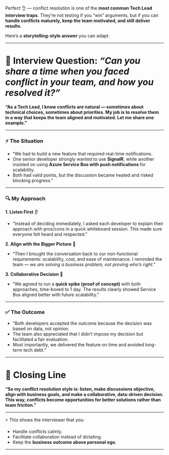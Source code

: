 Perfect 👌 — conflict resolution is one of the **most common Tech Lead interview traps**. They’re not testing if you “win” arguments, but if you can **handle conflicts maturely, keep the team motivated, and still deliver results**.

Here’s a **storytelling-style answer** you can adapt:

---

# 🎯 Interview Question: *“Can you share a time when you faced conflict in your team, and how you resolved it?”*

**“As a Tech Lead, I know conflicts are natural — sometimes about technical choices, sometimes about priorities. My job is to resolve them in a way that keeps the team aligned and motivated. Let me share one example.”**

---

### ⚡ The Situation

* “We had to build a new feature that required real-time notifications.
* One senior developer strongly wanted to use **SignalR**, while another insisted on using **Azure Service Bus with push notifications** for scalability.
* Both had valid points, but the discussion became heated and risked blocking progress.”

---

### 🔍 My Approach

**1. Listen First** 👂

* “Instead of deciding immediately, I asked each developer to explain their approach with pros/cons in a quick whiteboard session. This made sure everyone felt heard and respected.”

**2. Align with the Bigger Picture** 🎯

* “Then I brought the conversation back to our non-functional requirements: scalability, cost, and ease of maintenance. I reminded the team — *we are solving a business problem, not proving who’s right*.”

**3. Collaborative Decision** 🤝

* “We agreed to run a **quick spike (proof of concept)** with both approaches, time-boxed to 1 day. The results clearly showed Service Bus aligned better with future scalability.”

---

### ✅ The Outcome

* “Both developers accepted the outcome because the decision was based on data, not opinion.
* The team also appreciated that I didn’t impose my decision but facilitated a fair evaluation.
* Most importantly, we delivered the feature on time and avoided long-term tech debt.”

---

# 🌟 Closing Line

**“So my conflict resolution style is: listen, make discussions objective, align with business goals, and make a collaborative, data-driven decision. This way, conflicts become opportunities for better solutions rather than team friction.”**

---

⚡ This shows the interviewer that you:

* Handle conflicts calmly.
* Facilitate collaboration instead of dictating.
* Keep the **business outcome above personal ego**.

---


